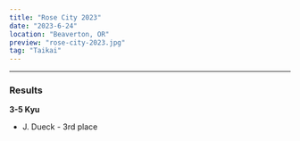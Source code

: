 ```yaml
---
title: "Rose City 2023"
date: "2023-6-24"
location: "Beaverton, OR"
preview: "rose-city-2023.jpg"
tag: "Taikai"
---
```


---

### Results

**3-5 Kyu**

- J. Dueck - 3rd place
